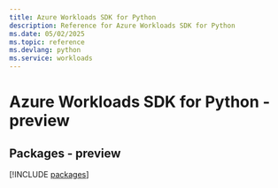 ```yaml
---
title: Azure Workloads SDK for Python
description: Reference for Azure Workloads SDK for Python
ms.date: 05/02/2025
ms.topic: reference
ms.devlang: python
ms.service: workloads
---
```

# Azure Workloads SDK for Python - preview
## Packages - preview
[!INCLUDE [packages](workloads-index.md)]